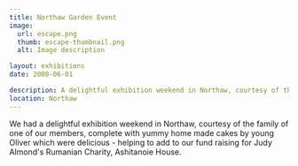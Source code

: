 ```yaml
---
title: Northaw Garden Event
image:
  url: escape.png
  thumb: escape-thumbnail.png
  alt: Image description

layout: exhibitions
date: 2008-06-01

description: A delightful exhibition weekend in Northaw, courtesy of the family of one of our members.
location: Northaw
---
```

We had a delightful exhibition weekend in Northaw, courtesy of the family of one of our members, complete with yummy home made cakes by young Oliver which were delicious - helping to add to our fund raising for Judy Almond's Rumanian Charity, Ashitanoie House.

